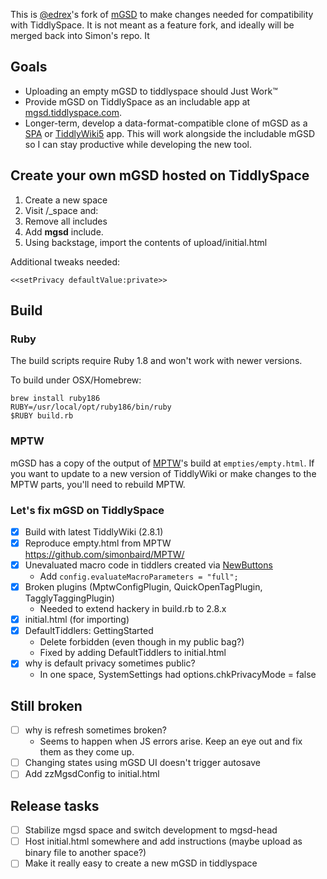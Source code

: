 This is [@edrex](https://twitter.com/edrex)'s fork of [mGSD](http://mgsd.tiddlyspot.com/) to make changes needed for compatibility with TiddlySpace. It is not meant as a feature fork, and ideally will be merged back into Simon's repo. It 

## Goals

 - Uploading an empty mGSD to tiddlyspace should Just Work™
 - Provide mGSD on TiddlySpace as an includable app at [mgsd.tiddlyspace.com](http://mgsd.tiddlyspace.com).
 - Longer-term, develop a data-format-compatible clone of mGSD as a [SPA](http://faq.tiddlyspace.com/SPA) or [TiddlyWiki5](http://tiddlywiki.com) app. This will work alongside the includable mGSD so I can stay productive while developing the new tool.
 
## Create your own mGSD hosted on TiddlySpace

1. Create a new space
2. Visit /\_space and:
  1. Remove all includes
  2. Add **mgsd** include.
3. Using backstage, import the contents of upload/initial.html

Additional tweaks needed:

`<<setPrivacy defaultValue:private>>`
## Build

### Ruby

The build scripts require Ruby 1.8 and won't work with newer versions.

To build under OSX/Homebrew:

```
brew install ruby186
RUBY=/usr/local/opt/ruby186/bin/ruby
$RUBY build.rb
```

### MPTW

mGSD has a copy of the output of [MPTW]()'s build at `empties/empty.html`. If you want to update to a new version of TiddlyWiki or make changes to the MPTW parts, you'll need to rebuild MPTW.

### Let's fix mGSD on TiddlySpace

 - [x] Build with latest TiddlyWiki (2.8.1)
  - [x] Reproduce empty.html from MPTW https://github.com/simonbaird/MPTW/
 - [x] Unevaluated macro code in tiddlers created via [NewButtons](tiddlers/NewButtons.tiddler)
   - Add `config.evaluateMacroParameters = "full";` 
 - [x] Broken plugins (MptwConfigPlugin, QuickOpenTagPlugin, TagglyTaggingPlugin)
    - Needed to extend hackery in build.rb to 2.8.x
 - [x] initial.html (for importing)
 - [x] DefaultTiddlers: GettingStarted
   - Delete forbidden (even though in my public bag?)
   - Fixed by adding DefaultTiddlers to initial.html
 - [x] why is default privacy sometimes public?
   - In one space, SystemSettings had options.chkPrivacyMode = false
     
## Still broken

- [ ] why is refresh sometimes broken?
  - Seems to happen when JS errors arise. Keep an eye out and fix them as they come up.
- [ ] Changing states using mGSD UI doesn't trigger autosave
- [ ] Add zzMgsdConfig to initial.html

## Release tasks

- [ ] Stabilize mgsd space and switch development to mgsd-head
- [ ] Host initial.html somewhere and add instructions (maybe upload as binary file to another space?)
- [ ] Make it really easy to create a new mGSD in tiddlyspace
